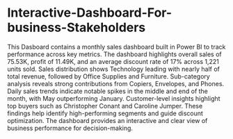 # Interactive-Dashboard-For-business-Stakeholders
This Dasboard contains a monthly sales dashboard built in Power BI to track performance across key metrics. The dashboard highlights overall sales of 75.53K, profit of 11.49K, and an average discount rate of 17% across 1,221 units sold. Sales distribution shows Technology leading with nearly half of total revenue, followed by Office Supplies and Furniture. Sub-category analysis reveals strong contributions from Copiers, Envelopes, and Phones. Daily sales trends indicate notable spikes in the middle and end of the month, with May outperforming January. Customer-level insights highlight top buyers such as Christopher Conant and Caroline Jumper. These findings help identify high-performing segments and guide discount optimization. The dashboard provides an interactive and clear view of business performance for decision-making.
